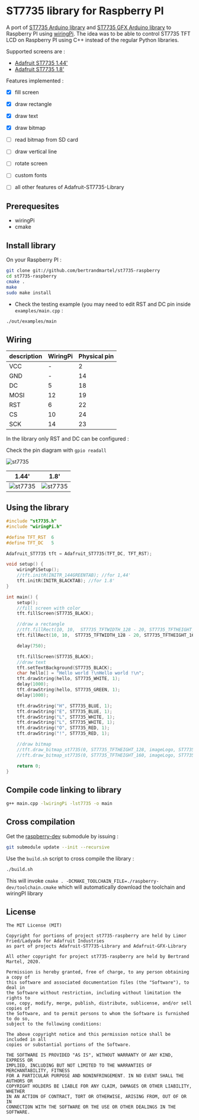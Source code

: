 # ST7735 library for Raspberry PI

A port of [ST7735 Arduino library](https://github.com/adafruit/Adafruit-ST7735-Library) and [ST7735 GFX Arduino library](https://github.com/adafruit/Adafruit-GFX-Library) to Raspberry PI using [wiringPi](https://github.com/WiringPi). The idea was to be able to control ST7735 TFT LCD on Raspberry PI using C++ instead of the regular Python libraries.

Supported screens are :

* [Adafruit ST7735 1.44'](https://www.adafruit.com/product/2088)
* [Adafruit ST7735 1.8'](https://www.adafruit.com/product/358)

Features implemented :

- [x] fill screen
- [x] draw rectangle
- [x] draw text
- [x] draw bitmap
- [ ] read bitmap from SD card
- [ ] draw vertical line
- [ ] rotate screen
- [ ] custom fonts
- [ ] all other features of Adafruit-ST7735-Library


## Prerequesites

* wiringPi
* cmake

## Install library

On your Raspberry PI :

```bash
git clone git://github.com/bertrandmartel/st7735-raspberry
cd st7735-raspberry
cmake .
make
sudo make install
```

* Check the testing example (you may need to edit RST and DC pin inside `examples/main.cpp` :

```bash
./out/examples/main
```

## Wiring

|  description  |    WiringPi    |   Physical pin|
|---------------|----------------|------------|
|     VCC       |       -        |      2     |
|     GND       |       -        |     14     |
|     DC        |       5        |     18     |
|    MOSI       |       12       |     19    |
|    RST      |       6        |     22    |
|    CS         |       10       |     24    |
|    SCK        |       14       |    23    |

In the library only RST and DC can be configured :

Check the pin diagram with `gpio readall`

![st7735](https://user-images.githubusercontent.com/5183022/76146465-3f7f7c80-6093-11ea-9062-f3aa7439f023.png)

1.44'            |  1.8'
:-------------------------:|:-------------------------:
![st7735](https://user-images.githubusercontent.com/5183022/76146461-3db5b900-6093-11ea-872a-24592b153a74.jpg)  | ![st7735](https://user-images.githubusercontent.com/5183022/76146463-3ee6e600-6093-11ea-850f-7b5cd5ef2b61.jpg)


## Using the library

```cpp
#include "st7735.h"
#include "wiringPi.h"

#define TFT_RST  6
#define TFT_DC   5

Adafruit_ST7735 tft = Adafruit_ST7735(TFT_DC, TFT_RST);

void setup() {
    wiringPiSetup();
    //tft.initR(INITR_144GREENTAB); //for 1,44'
    tft.initR(INITR_BLACKTAB); //for 1.8'
}

int main() {
    setup();
    //fill screen with color
    tft.fillScreen(ST7735_BLACK);

    //draw a rectangle
    //tft.fillRect(10, 10,  ST7735_TFTWIDTH_128 - 20, ST7735_TFTHEIGHT_128-20, ST7735_WHITE); //for 1.44'
    tft.fillRect(10, 10,  ST7735_TFTWIDTH_128 - 20, ST7735_TFTHEIGHT_160-20, ST7735_WHITE); //for 1.8'

    delay(750);

    tft.fillScreen(ST7735_BLACK);
    //draw text
    tft.setTextBackground(ST7735_BLACK);
    char hello[] = "Hello world !\nHello world !\n";
    tft.drawString(hello, ST7735_WHITE, 1);
    delay(1000);
    tft.drawString(hello, ST7735_GREEN, 1);
    delay(1000);

    tft.drawString("H", ST7735_BLUE, 1);
    tft.drawString("E", ST7735_BLUE, 1);
    tft.drawString("L", ST7735_WHITE, 1);
    tft.drawString("L", ST7735_WHITE, 1);
    tft.drawString("O", ST7735_RED, 1);
    tft.drawString("!", ST7735_RED, 1);

    //draw bitmap
    //tft.draw_bitmap_st7735(0, ST7735_TFTHEIGHT_128, imageLogo, ST7735_TFTWIDTH_128, ST7735_TFTHEIGHT_128); //for 1.44'
    //tft.draw_bitmap_st7735(0, ST7735_TFTHEIGHT_160, imageLogo, ST7735_TFTWIDTH_128, ST7735_TFTHEIGHT_160); //for 1.8'

    return 0;
}
```

## Compile code linking to library

```bash
g++ main.cpp -lwiringPi -lst7735 -o main
```

## Cross compilation

Get the [raspberry-dev](https://github.com/bertrandmartel/raspberry-dev) submodule by issuing : 

```bash
git submodule update --init --recursive
```

Use the `build.sh` script to cross compile the library :

```bash
./build.sh
```

This will invoke `cmake . -DCMAKE_TOOLCHAIN_FILE=./raspberry-dev/toolchain.cmake` which will automatically download the toolchain and wiringPI library 

## License

```
The MIT License (MIT)

Copyright for portions of project st7735-raspberry are held by Limor Fried/Ladyada for Adafruit Industries 
as part of projects Adafruit-ST7735-Library and Adafruit-GFX-Library 

All other copyright for project st7735-raspberry are held by Bertrand Martel, 2020.

Permission is hereby granted, free of charge, to any person obtaining a copy of
this software and associated documentation files (the "Software"), to deal in
the Software without restriction, including without limitation the rights to
use, copy, modify, merge, publish, distribute, sublicense, and/or sell copies of
the Software, and to permit persons to whom the Software is furnished to do so,
subject to the following conditions:

The above copyright notice and this permission notice shall be included in all
copies or substantial portions of the Software.

THE SOFTWARE IS PROVIDED "AS IS", WITHOUT WARRANTY OF ANY KIND, EXPRESS OR
IMPLIED, INCLUDING BUT NOT LIMITED TO THE WARRANTIES OF MERCHANTABILITY, FITNESS
FOR A PARTICULAR PURPOSE AND NONINFRINGEMENT. IN NO EVENT SHALL THE AUTHORS OR
COPYRIGHT HOLDERS BE LIABLE FOR ANY CLAIM, DAMAGES OR OTHER LIABILITY, WHETHER
IN AN ACTION OF CONTRACT, TORT OR OTHERWISE, ARISING FROM, OUT OF OR IN
CONNECTION WITH THE SOFTWARE OR THE USE OR OTHER DEALINGS IN THE SOFTWARE.
```